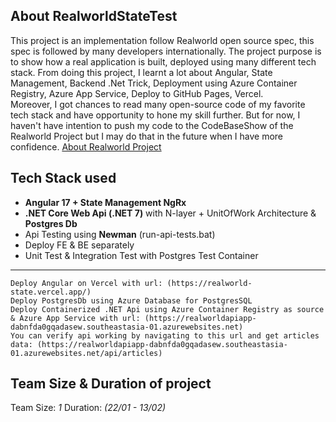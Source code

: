 ## About RealworldStateTest

This project is an implementation follow Realworld open source spec, this spec is followed by many developers internationally. The project purpose is to show how a real application is built, deployed using many different tech stack. From doing this project, I learnt a lot about Angular, State Management, Backend .Net Trick, Deployment using Azure Container Registry, Azure App Service, Deploy to GitHub Pages, Vercel.\
Moreover, I got chances to read many open-source code of my favorite tech stack and have opportunity to hone my skill further. But for now, I haven't have intention to push my code to the CodeBaseShow of the Realworld Project but I may do that in the future when I have more confidence.
[About Realworld Project](https://realworld-docs.netlify.app/)

## Tech Stack used 

* **Angular 17 + State Management NgRx**
* **.NET Core Web Api (.NET 7)** with N-layer + UnitOfWork Architecture & **Postgres Db**
* Api Testing using **Newman** (run-api-tests.bat)
* Deploy FE & BE separately
* Unit Test & Integration Test with Postgres Test Container
---

```
Deploy Angular on Vercel with url: (https://realworld-state.vercel.app/)
Deploy PostgresDb using Azure Database for PostgresSQL
Deploy Containerized .NET Api using Azure Container Registry as source & Azure App Service with url: (https://realworldapiapp-dabnfda0gqadasew.southeastasia-01.azurewebsites.net)
You can verify api working by navigating to this url and get articles data: (https://realworldapiapp-dabnfda0gqadasew.southeastasia-01.azurewebsites.net/api/articles)
```

## Team Size & Duration of project
Team Size: *1*
Duration: *(22/01 - 13/02)*
